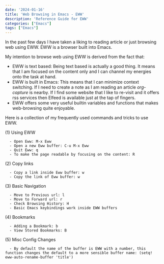 ```yaml
---
date: '2024-01-16'
title: 'Web Browsing in Emacs - EWW'
description: 'Reference Guide for EWW'
categories: ["Emacs"]
tags: ["Emacs"]
---
```


In the past few days I have taken a liking to reading article or just browsing web using EWW. EWW is a browser built into Emacs. 

My intention to browse web using EWW is derived from the fact that:
- EWW is text based: Being text based is actually a good thing. It means that I am focused on the content only and I can channel my energies onto the task at hand.
- EWW is built in Emacs: This means that I can minimize context switching. If I need to create a note as I am reading an article *org-capture* is nearby. If I find some website that I like to re-visit and it offers rss services then Elfeed is available just at the tap of fingers.
- EWW offers some very useful builtin variables and functions that makes web-browsing quite enjoyable. 

Here is a collection of my frequently used commands and tricks to use EWW.

(1) Using EWW

      - Open Eww: M-x Eww 
      - Open a new Eww buffer: C-u M-x Eww
      - Quit Eww: q
      - To make the page readable by focusing on the content: R

(2) Copy links 

      - Copy a link inside Eww buffer: w
      - Copy the link of Eww buffer: w
    
(3) Basic Navigation

      - Move to Previous url: l
      - Move to Forward url: r
      - Check Browsing History: H
      - Basic Emacs keybindings work inside EWW buffers
      
(4) Bookmarks

      - Adding a Bookmark: b
      - View Stored Bookmarks: B
      
(5) Misc Config Changes

      - By default the name of the buffer is EWW with a number, this function changes the default to a more sensible buffer name: (setq! eww-auto-rename-buffer 'title')
        
  
